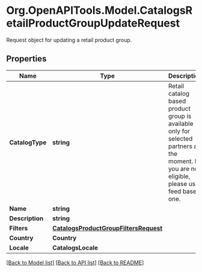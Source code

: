 # Org.OpenAPITools.Model.CatalogsRetailProductGroupUpdateRequest
Request object for updating a retail product group.

## Properties

Name | Type | Description | Notes
------------ | ------------- | ------------- | -------------
**CatalogType** | **string** | Retail catalog based product group is available only for selected partners at the moment. If you are not eligible, please use feed based one. | [optional] 
**Name** | **string** |  | [optional] 
**Description** | **string** |  | [optional] 
**Filters** | [**CatalogsProductGroupFiltersRequest**](CatalogsProductGroupFiltersRequest.md) |  | [optional] 
**Country** | **Country** |  | [optional] 
**Locale** | **CatalogsLocale** |  | [optional] 

[[Back to Model list]](../README.md#documentation-for-models) [[Back to API list]](../README.md#documentation-for-api-endpoints) [[Back to README]](../README.md)

